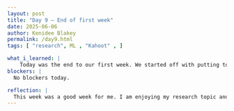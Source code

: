 ```yaml
---
layout: post
title: "Day 9 – End of first week"
date: 2025-06-06
author: Kenidee Blakey
permalink: /day9.html
tags: [ "research", ML , "Kahoot" , ]

what_i_learned: |
    Today was the end to our first week. We started off with putting together our powerpoints for the end of the week check ins. It was a fun little refresher of what I learned for the week. After we presented it on zoom, we started finding more literature review articles. This time I found more pretaining to my subgroup area which is models and dermoscopic images. After break, Blessing did an overview of all the machine learning models that we will be using for this research. We got a better understanding of everything. Lastly, we finished off the day with a kahoot testing out knowledge on python. Overall, I had a great week.
blockers: |
  No blockers today.

reflection: |
  This week was a good week for me. I am enjoying my research topic and my subgroup area. Also, I love that I understand the machine learning models that we will be using. Overall, Blessing is a really good mentor. She breaks things down very well. I am interested to see how next week will go because we are getting more into our subgroup areas. Stay tuned!
---
```


